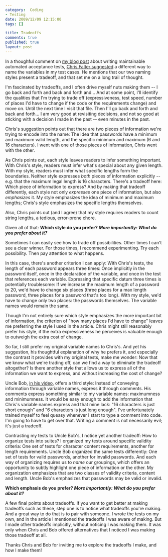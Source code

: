 ```yaml
--- 
category:  Coding
- Testing
date: 2009/12/09 12:15:00
tags: []

title: Tradeoffs
comments: true
published: true
layout: post
---
```


In a thoughful comment on <a href="http://cwd.dhemery.com/2009/11/wmaat/">my blog post</a> about writing maintainable automated acceptance tests, <a href="http://cwd.dhemery.com/2009/11/wmaat/#comment-18843">Chris Falter suggested</a> a different way to name the variables in my test cases. He mentions that our two naming styles present a tradeoff, and that set me on a long trail of thought.

I'm fascinated by tradeoffs, and I often drive myself nuts making them -- I go back and forth and back and forth and... And at some point, I'll identify the qualities that I'm trying to trade off (expressiveness, test speed, number of places I'd have to change if the code or the requirements change) and move on. Until the next time I visit that file. Then I'll go back and forth and back and forth... I am very good at revisiting decisions, and not so good at sticking with a decision I made in the past -- even minutes in the past.

Chris's suggestion points out that there are two pieces of information we're trying to encode into the name: The idea that passwords have a minimum and maximum valid length, and the specific minimum and maximum (6 and 16 characters). I went with one of those pieces of information, Chris went with the other.

As Chris points out, each style leaves readers to infer something important. With Chris's style, readers must infer what's special about any given length. With my style, readers must infer what specific lengths form the boundaries. Neither style expresses <em>both</em> pieces of information explicitly -- e.g. that the maximum legal length is 16 characters. There's a tradeoff here: Which piece of information to express? And by making that tradeoff differently, each style not only <em>expresses</em> one piece of information, but also <em>emphasizes</em> it. My style emphasizes the idea of minimum and maximum lengths; Chris's style emphasizes the specific lengths themselves.

Also, Chris points out (and I agree) that my style requires readers to count string lengths, a tedious, error-prone chore.

Given all of that: <strong>Which style do you prefer? <em>More importantly: What do you prefer about it?</em></strong>

Sometimes I can easily see how to trade off possibilities. Other times I can't see a clear winner. For those times, I recommend experimenting. Try each possibility. Then pay attention to what happens.

In this case, there's another criterion I can apply: With Chris's tests, the length of each password appears three times: Once implicitly in the password itself, once in the declaration of the variable, and once in the test that references each variable. Expressing that specific datum three times is potentially troublesome: If we increase the maximum length of a password to 20, we'd have to change six places (three places for a max length password, three places for a password that's too long). With my style, we'd have to change only two places: the passwords themselves. The variable names would remain the same.

Though I'm not entirely sure which style emphasizes the more important bit of information, the criterion of "how many places I'd have to change" leaves me preferring the style I used in the article. Chris might still reasonably prefer his style, if the extra expressiveness he perceives is valuable enough to outweigh the extra cost of change.

So far, I still prefer my original variable names to Chris's. And yet his suggestion, his thoughtful explanation of why he prefers it, and especially the contrast it provides with my original tests, make me wonder: Now that we know what we're trading off, can we find a way to eliminate the tradeoff altogether? Is there another style that allows us to express all of the information we want to express, and without increasing the cost of change?

Uncle Bob, <a href="http://blog.objectmentor.com/articles/2009/12/07/writing-maintainable-automated-acceptance-tests">in his video</a>, offers a third style: Instead of conveying information through variable names, express it through comments. His comments express something similar to my variable names: maximumness and minimumness. It would be easy enough to add the information that Chris's variable names express and that mine lack: "16 characters is just short enough" and "6 characters is just long enough". I've unfortunately trained myself to feel queasy whenever I start to type a comment into code. I'm going to have to get over that. Writing a comment is not necessarily evil; it's just a tradeoff.

Contrasting my tests to Uncle Bob's, I notice yet another tradeoff: How to organize tests into suites? I organized my tests around specific validity criteria: One set of tests for character content requirements, another for length requirements. Uncle Bob organized the same tests differently: One set of tests for valid passwords, another for invalid passwords. And each way of organizing requires us to <em>name</em> our groupings, which offers an opportunity to subtly highlight one piece of information or the other. My organization emphasizes that are two classes of validity criteria, content and length. Uncle Bob's emphasizes that passwords may be valid or invalid.

<strong>Which emphasis do you prefer? <em>More importantly: What do you prefer about it?</em></strong>

A few final points about tradeoffs. If you want to get better at making tradeoffs such as these, step one is to notice what tradeoffs you're making. And a great way to do that is to pair with someone. I wrote the tests on my own, and in the article I mentioned the tradeoffs I was aware of making. But I made other tradeoffs implicitly, without noticing I was making them. It was only when Chris and Bob offered alternatives that I noticed I was making those tradeoff at all.

Thanks Chris and Bob for inviting me to explore the tradeoffs I make, and how I make them!
